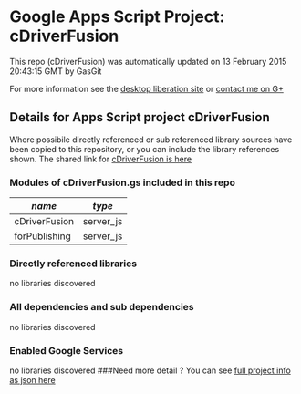 # Google Apps Script Project: cDriverFusion
This repo (cDriverFusion) was automatically updated on 13 February 2015 20:43:15 GMT by GasGit

For more information see the [desktop liberation site](http://ramblings.mcpher.com/Home/excelquirks/drivesdk/gettinggithubready "desktop liberation") or [contact me on G+](https://plus.google.com/+BruceMcpherson "Bruce McPherson - GDE")
## Details for Apps Script project cDriverFusion
Where possibile directly referenced or sub referenced library sources have been copied to this repository, or you can include the library references shown. 
The shared link for [cDriverFusion is here](https://script.google.com/d/1wPX-hMhaX_vk_3cAlZ4CUJ6GeNOsm2VrQpUqG4QU3GWeM45AVMiOU0OD/edit?usp=sharing "open in the GAS IDE")

### Modules of cDriverFusion.gs included in this repo
*name*|*type*
--- | --- 
cDriverFusion| server_js
forPublishing| server_js
### Directly referenced libraries
no libraries discovered
### All dependencies and sub dependencies
no libraries discovered
### Enabled Google Services
no libraries discovered
###Need more detail ?
You can see [full project info as json here](info.json)
